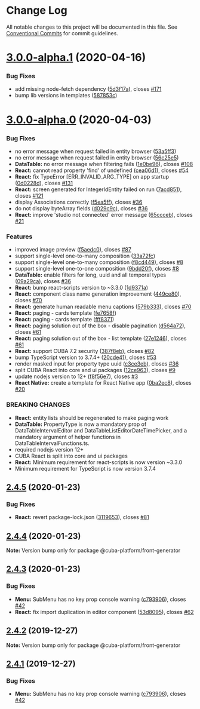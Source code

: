 # Change Log

All notable changes to this project will be documented in this file.
See [Conventional Commits](https://conventionalcommits.org) for commit guidelines.

# [3.0.0-alpha.1](https://github.com/cuba-platform/frontend/tree/master/packages/front-generator/compare/@cuba-platform/front-generator@3.0.0-alpha.0...@cuba-platform/front-generator@3.0.0-alpha.1) (2020-04-16)


### Bug Fixes

* add missing node-fetch dependency ([5d3f17a](https://github.com/cuba-platform/frontend/tree/master/packages/front-generator/commit/5d3f17a8cca54d0436e651609453056c9f658e30)), closes [#171](https://github.com/cuba-platform/frontend/tree/master/packages/front-generator/issues/171)
* bump lib versions in templates ([587853c](https://github.com/cuba-platform/frontend/tree/master/packages/front-generator/commit/587853cddccfbb67ec9631f31d712df64256b176))





# [3.0.0-alpha.0](https://github.com/cuba-platform/frontend/tree/master/packages/front-generator/compare/@cuba-platform/front-generator@2.4.5...@cuba-platform/front-generator@3.0.0-alpha.0) (2020-04-03)


### Bug Fixes

* no error message when request failed in entity browser ([53a5ff3](https://github.com/cuba-platform/frontend/tree/master/packages/front-generator/commit/53a5ff30b2699a5ce792a5118e7c46c42c4ecd7d))
* no error message when request failed in entity browser ([56c25e5](https://github.com/cuba-platform/frontend/tree/master/packages/front-generator/commit/56c25e59554e131b98ece8bfd7c9997a2a6c77a4))
* **DataTable:** no error message when filtering fails ([1e0be96](https://github.com/cuba-platform/frontend/tree/master/packages/front-generator/commit/1e0be9692362cf01d904e2cb12045146ea088a6d)), closes [#108](https://github.com/cuba-platform/frontend/tree/master/packages/front-generator/issues/108)
* **React:** cannot read property 'find' of undefined ([cea06d1](https://github.com/cuba-platform/frontend/tree/master/packages/front-generator/commit/cea06d1466aa15f972753fee4b417818274118a5)), closes [#54](https://github.com/cuba-platform/frontend/tree/master/packages/front-generator/issues/54)
* **React:** fix TypeError [ERR_INVALID_ARG_TYPE] on app startup ([0d0228d](https://github.com/cuba-platform/frontend/tree/master/packages/front-generator/commit/0d0228da91655ce7f99c1b801e85085eb252162b)), closes [#131](https://github.com/cuba-platform/frontend/tree/master/packages/front-generator/issues/131)
* **React:** screen generated for IntegerIdEntity failed on run ([7acd851](https://github.com/cuba-platform/frontend/tree/master/packages/front-generator/commit/7acd851e9c6138b6365fb031987b3cc9fd24f9e6)), closes [#121](https://github.com/cuba-platform/frontend/tree/master/packages/front-generator/issues/121)
* display Associations correctly ([f5ea5ff](https://github.com/cuba-platform/frontend/tree/master/packages/front-generator/commit/f5ea5ff1eac38a83e24c1c3fbcfe87a5e2752e7f)), closes [#36](https://github.com/cuba-platform/frontend/tree/master/packages/front-generator/issues/36)
* do not display byteArray fields ([d029c9c](https://github.com/cuba-platform/frontend/tree/master/packages/front-generator/commit/d029c9c6aa67f221b302a119353b97a337696386)), closes [#36](https://github.com/cuba-platform/frontend/tree/master/packages/front-generator/issues/36)
* **React:** improve 'studio not connected' error message ([65ccceb](https://github.com/cuba-platform/frontend/tree/master/packages/front-generator/commit/65ccceb104b072694164965c7b3ce451a6bd7dcc)), closes [#21](https://github.com/cuba-platform/frontend/tree/master/packages/front-generator/issues/21)


### Features

* improved image preview ([f5aedc0](https://github.com/cuba-platform/frontend/tree/master/packages/front-generator/commit/f5aedc00a99a4143c6fccfe56c3dfef50b2ec53f)), closes [#87](https://github.com/cuba-platform/frontend/tree/master/packages/front-generator/issues/87)
* support single-level one-to-many composition ([33a72fc](https://github.com/cuba-platform/frontend/tree/master/packages/front-generator/commit/33a72fc5d8ddb615981582b87f2f54708a8f060c))
* support single-level one-to-many composition ([f8cd449](https://github.com/cuba-platform/frontend/tree/master/packages/front-generator/commit/f8cd44988307af807ba846d00720e63db605f147)), closes [#8](https://github.com/cuba-platform/frontend/tree/master/packages/front-generator/issues/8)
* support single-level one-to-one composition ([9bdd20f](https://github.com/cuba-platform/frontend/tree/master/packages/front-generator/commit/9bdd20f482508dc182183c63e6aad89ad4843b5a)), closes [#8](https://github.com/cuba-platform/frontend/tree/master/packages/front-generator/issues/8)
* **DataTable:** enable filters for long, uuid and all temporal types ([09a29ca](https://github.com/cuba-platform/frontend/tree/master/packages/front-generator/commit/09a29ca9df9e641b5f7a9f9bf8efe73ebcb2b2aa)), closes [#36](https://github.com/cuba-platform/frontend/tree/master/packages/front-generator/issues/36)
* **React:** bump react-scripts version to ~3.3.0 ([1d9371a](https://github.com/cuba-platform/frontend/tree/master/packages/front-generator/commit/1d9371ac0e190d6aeaaaf250472bfd3ec81ceaf6))
* **React:** component class name generation improvement ([449ce80](https://github.com/cuba-platform/frontend/tree/master/packages/front-generator/commit/449ce80d11bcf5986874bc8b1ac38b77e3ef2548)), closes [#70](https://github.com/cuba-platform/frontend/tree/master/packages/front-generator/issues/70)
* **React:** generate human readable menu captions ([579b333](https://github.com/cuba-platform/frontend/tree/master/packages/front-generator/commit/579b333870bc045c45a2712ce9985f571f06ca07)), closes [#70](https://github.com/cuba-platform/frontend/tree/master/packages/front-generator/issues/70)
* **React:** paging - cards template ([fe7658f](https://github.com/cuba-platform/frontend/tree/master/packages/front-generator/commit/fe7658fc3a86bb63eebc61ee38124086834d70f0))
* **React:** paging - cards template ([fff8371](https://github.com/cuba-platform/frontend/tree/master/packages/front-generator/commit/fff8371ed5d6a4eb88b25e7a888529eba46fa18b))
* **React:** paging solution out of the box - disable pagination ([d564a72](https://github.com/cuba-platform/frontend/tree/master/packages/front-generator/commit/d564a724d234a04dc24068d48b746708c008202d)), closes [#61](https://github.com/cuba-platform/frontend/tree/master/packages/front-generator/issues/61)
* **React:** paging solution out of the box - list template ([27e1246](https://github.com/cuba-platform/frontend/tree/master/packages/front-generator/commit/27e124693bb7264f1259378c06b228bddb510d0f)), closes [#61](https://github.com/cuba-platform/frontend/tree/master/packages/front-generator/issues/61)
* **React:** support CUBA 7.2 security ([387f8eb](https://github.com/cuba-platform/frontend/tree/master/packages/front-generator/commit/387f8eb1eedfb3c52bad56c7330b1e3612cd6897)), closes [#82](https://github.com/cuba-platform/frontend/tree/master/packages/front-generator/issues/82)
* bump TypeScript version to 3.7.4+ ([20cde41](https://github.com/cuba-platform/frontend/tree/master/packages/front-generator/commit/20cde41a378addbf09dd4ddf1077fc481bd75a43)), closes [#53](https://github.com/cuba-platform/frontend/tree/master/packages/front-generator/issues/53)
* render masked input for property type uuid ([c3ce3eb](https://github.com/cuba-platform/frontend/tree/master/packages/front-generator/commit/c3ce3ebee70d941efc011aa4412f3d0c231690d0)), closes [#36](https://github.com/cuba-platform/frontend/tree/master/packages/front-generator/issues/36)
* split CUBA React into core and ui packages ([12ce963](https://github.com/cuba-platform/frontend/tree/master/packages/front-generator/commit/12ce963d3c54660732e1b933d5c68adf6b239cbd)), closes [#9](https://github.com/cuba-platform/frontend/tree/master/packages/front-generator/issues/9)
* update nodejs version to 12+ ([f8f56e7](https://github.com/cuba-platform/frontend/tree/master/packages/front-generator/commit/f8f56e76f679bd6ddeeb0a96842c3be6d7acb0f2)), closes [#3](https://github.com/cuba-platform/frontend/tree/master/packages/front-generator/issues/3)
* **React Native:** create a template for React Native app ([0ba2ec8](https://github.com/cuba-platform/frontend/tree/master/packages/front-generator/commit/0ba2ec89a3f4503a3c8ed8553435bc53b066c091)), closes [#20](https://github.com/cuba-platform/frontend/tree/master/packages/front-generator/issues/20)


### BREAKING CHANGES

* **React:** entity lists  should be regenerated to make paging work
* **DataTable:** PropertyType is now a mandatory prop of DataTableIntervalEditor and
DataTableListEditorDateTimePicker, and a mandatory argument of helper functions
in DataTableIntervalFunctions.ts.
* required nodejs version 12+
* CUBA React is split into core and ui packages
* **React:** Minimum requirement for react-scripts is now version ~3.3.0
* Minimum requirement for TypeScript is now version 3.7.4





## [2.4.5](https://github.com/cuba-platform/frontend/tree/master/packages/front-generator/compare/@cuba-platform/front-generator@2.4.4...@cuba-platform/front-generator@2.4.5) (2020-01-23)


### Bug Fixes

* **React:** revert package-lock.json ([3119653](https://github.com/cuba-platform/frontend/tree/master/packages/front-generator/commit/3119653d10a5cfb743fd3e7a2787873a4e6c894d)), closes [#81](https://github.com/cuba-platform/frontend/tree/master/packages/front-generator/issues/81)





## [2.4.4](https://github.com/cuba-platform/frontend/tree/master/packages/front-generator/compare/@cuba-platform/front-generator@2.4.3...@cuba-platform/front-generator@2.4.4) (2020-01-23)

**Note:** Version bump only for package @cuba-platform/front-generator





## [2.4.3](https://github.com/cuba-platform/frontend/tree/master/packages/front-generator/compare/@cuba-platform/front-generator@2.4.0...@cuba-platform/front-generator@2.4.3) (2020-01-23)


### Bug Fixes

* **Menu:** SubMenu has no key prop console warning ([c793906](https://github.com/cuba-platform/frontend/tree/master/packages/front-generator/commit/c7939064cdca2f49e3fe3dc0316c533b3367f729)), closes [#42](https://github.com/cuba-platform/frontend/tree/master/packages/front-generator/issues/42)
* **React:** fix import duplication in editor component ([53d8095](https://github.com/cuba-platform/frontend/tree/master/packages/front-generator/commit/53d809597a3f924ed40e74b70f344070de73e9a6)), closes [#62](https://github.com/cuba-platform/frontend/tree/master/packages/front-generator/issues/62)


## [2.4.2](https://github.com/cuba-platform/frontend/tree/master/packages/front-generator/compare/@cuba-platform/front-generator@2.4.1...@cuba-platform/front-generator@2.4.2) (2019-12-27)

**Note:** Version bump only for package @cuba-platform/front-generator





## [2.4.1](https://github.com/cuba-platform/frontend/tree/master/packages/front-generator/compare/@cuba-platform/front-generator@2.4.0...@cuba-platform/front-generator@2.4.1) (2019-12-27)


### Bug Fixes

* **Menu:** SubMenu has no key prop console warning ([c793906](https://github.com/cuba-platform/frontend/tree/master/packages/front-generator/commit/c7939064cdca2f49e3fe3dc0316c533b3367f729)), closes [#42](https://github.com/cuba-platform/frontend/tree/master/packages/front-generator/issues/42)
